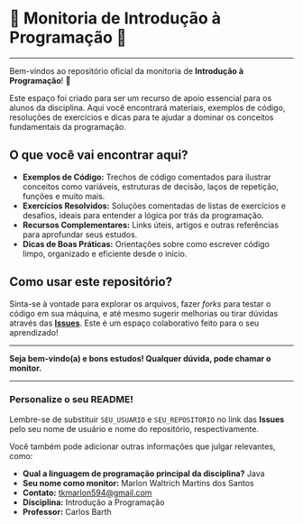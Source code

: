 # 🚀 Monitoria de Introdução à Programação 🚀

---

Bem-vindos ao repositório oficial da monitoria de **Introdução à Programação**! 👋

Este espaço foi criado para ser um recurso de apoio essencial para os alunos da disciplina. Aqui você encontrará materiais, exemplos de código, resoluções de exercícios e dicas para te ajudar a dominar os conceitos fundamentais da programação.

## O que você vai encontrar aqui?

* **Exemplos de Código:** Trechos de código comentados para ilustrar conceitos como variáveis, estruturas de decisão, laços de repetição, funções e muito mais.
* **Exercícios Resolvidos:** Soluções comentadas de listas de exercícios e desafios, ideais para entender a lógica por trás da programação.
* **Recursos Complementares:** Links úteis, artigos e outras referências para aprofundar seus estudos.
* **Dicas de Boas Práticas:** Orientações sobre como escrever código limpo, organizado e eficiente desde o início.

## Como usar este repositório?

Sinta-se à vontade para explorar os arquivos, fazer *forks* para testar o código em sua máquina, e até mesmo sugerir melhorias ou tirar dúvidas através das [**Issues**](https://github.com/SEU_USUARIO/SEU_REPOSITORIO/issues). Este é um espaço colaborativo feito para o seu aprendizado!

---

**Seja bem-vindo(a) e bons estudos! Qualquer dúvida, pode chamar o monitor.**

---

### **Personalize o seu README!**

Lembre-se de substituir `SEU_USUARIO` e `SEU_REPOSITORIO` no link das **Issues** pelo seu nome de usuário e nome do repositório, respectivamente.

Você também pode adicionar outras informações que julgar relevantes, como:

* **Qual a linguagem de programação principal da disciplina?** Java
* **Seu nome como monitor:** Marlon Waltrich Martins dos Santos
* **Contato:** tkmarlon594@gmail.com
* **Disciplina:** Introdução a Programação
* **Professor:** Carlos Barth
